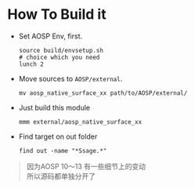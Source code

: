 # How To Build it

- Set AOSP Env, first.
    ```shell
    source build/envsetup.sh
    # choice which you need
    lunch 2
    ```
- Move sources to `AOSP/external`.
    ```shell
  mv aosp_native_surface_xx path/to/AOSP/external/
  ```
- Just build this module
    ```shell
  mmm external/aosp_native_surface_xx
    ```
- Find target on out folder
    ```shell
    find out -name "*Ssage.*"
    ```

> 因为AOSP 10～13 有一些细节上的变动<br>
> 所以源码都单独分开了<br>